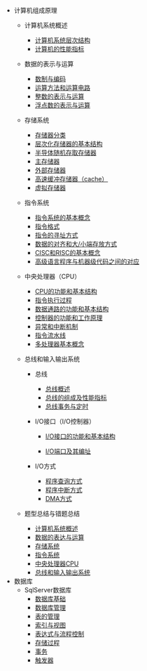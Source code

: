 - 计算机组成原理
  - 计算机系统概述
    - [计算机系统层次结构]()
    - [计算机的性能指标]()
  
  - 数据的表示与运算
    - [数制与编码]()
    - [运算方法和运算电路]()
    - [整数的表示与运算]()
    - [浮点数的表示与运算]()
  
  - 存储系统
    - [存储器分类]()
    - [层次化存储器的基本结构]()
    - [半导体随机存取存储器]()
    - [主存储器]()
    - [外部存储器]()
    - [高速缓冲存储器（cache）]()
    - [虚拟存储器]()
  
  - 指令系统
  
    - [指令系统的基本概念]()
    - [指令格式](/计算机组成原理/指令系统与中央处理器/指令格式)
    - [指令的寻址方式]()
    - [数据的对齐和大/小端存放方式]()
    - [CISC和RISC的基本概念]()
    - [高级语言程序与机器级代码之间的对应]()
  
  - 中央处理器（CPU）
  
    - [CPU的功能和基本结构]()
    - [指令执行过程]()
    - [数据通路的功能和基本结构]()
    - [控制器的功能和工作原理]()
    - [异常和中断机制]()
    - [指令流水线]()
    - [多处理器基本概念]()
  
  - 总线和输入输出系统
  
    - 总线
  
      - [总线概述]()
      - [总线的组成及性能指标]()
      - [总线事务与定时]()
    - I/O接口（I/O控制器）
  
      - [I/O接口的功能和基本结构]()
  
      - [I/O端口及其编址]()
  
    - I/O方式
      - [程序查询方式]()
      - [程序中断方式]()
      - [DMA方式]()
  
  - 题型总结与错题总结
  
    - [计算机系统概述]()
    - [数据的表达与运算]()
    - [存储系统]()
    - [指令系统]()
    - [中央处理器CPU]()
    - [总线和输入输出系统]()
- 数据库
  - SqlServer数据库
    - [数据库基础](数据库/SqlServer数据库/数据库基础)
    - [数据库管理](数据库/SqlServer数据库/数据库管理)
    - [表的管理](数据库/SqlServer数据库/表的管理)
    - [索引与视图](数据库/SqlServer数据库/索引与视图)
    - [表达式与流程控制](数据库/SqlServer数据库/表达式与流程控制)
    - [存储过程](数据库/SqlServer数据库/存储过程)
    - [事务](数据库/SqlServer数据库/事务)
    - [触发器](数据库/SqlServer数据库/触发器)
